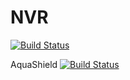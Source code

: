 # NVR

[![Build Status](https://navertica.visualstudio.com/BusinessCentral/_apis/build/status%2FAquashield%2FMaster%2FAquashieldAmazonVendorCentralConnector%20Master?repoName=AquashieldAmazonVendorCentralConnector&branchName=master)](https://navertica.visualstudio.com/BusinessCentral/_build/latest?definitionId=675&repoName=AquashieldAmazonVendorCentralConnector&branchName=master)


AquaShield [![Build Status](https://navertica.visualstudio.com/BusinessCentral/_apis/build/status%2FAquashield%2FRelease%2FAquashieldAccruals%20Release?repoName=AquashieldAccruals&branchName=master)](https://navertica.visualstudio.com/BusinessCentral/_build/latest?definitionId=381&repoName=AquashieldAccruals&branchName=master)
